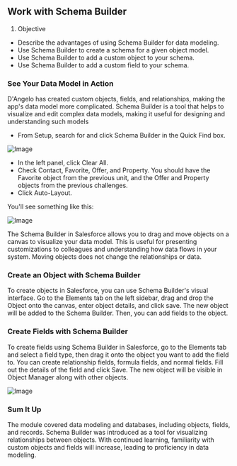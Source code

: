 ## Work with Schema Builder

1. Objective

  - Describe the advantages of using Schema Builder for data modeling.
  - Use Schema Builder to create a schema for a given object model.
  - Use Schema Builder to add a custom object to your schema.
  - Use Schema Builder to add a custom field to your schema.

### See Your Data Model in Action

D'Angelo has created custom objects, fields, and relationships, making the app's data model more complicated. Schema Builder is a tool that helps to visualize and edit complex data models, making it useful for designing and understanding such models

 - From Setup, search for and click Schema Builder in the Quick Find box. 

![Image](https://res.cloudinary.com/hy4kyit2a/f_auto,fl_lossy,q_70/learn/modules/data_modeling/schema_builder/images/c717913268e0d4404b13777442f9e3b7_data-modeling-view-quick-find.png)

 - In the left panel, click Clear All.
 -  Check Contact, Favorite, Offer, and Property. You should have the Favorite object from the previous unit, and the Offer and Property objects from the previous challenges.
 - Click Auto-Layout.

You'll see something like this:

![Image](https://res.cloudinary.com/hy4kyit2a/f_auto,fl_lossy,q_70/learn/modules/data_modeling/schema_builder/images/eb1a1069fd6a29204a31dc7594295402_data-modeling-schema-ui.png)

The Schema Builder in Salesforce allows you to drag and move objects on a canvas to visualize your data model. This is useful for presenting customizations to colleagues and understanding how data flows in your system. Moving objects does not change the relationships or data.

### Create an Object with Schema Builder

To create objects in Salesforce, you can use Schema Builder's visual interface. Go to the Elements tab on the left sidebar, drag and drop the Object onto the canvas, enter object details, and click save. The new object will be added to the Schema Builder. Then, you can add fields to the object.

### Create Fields with Schema Builder

To create fields using Schema Builder in Salesforce, go to the Elements tab and select a field type, then drag it onto the object you want to add the field to. You can create relationship fields, formula fields, and normal fields. Fill out the details of the field and click Save. The new object will be visible in Object Manager along with other objects.

![Image](https://res.cloudinary.com/hy4kyit2a/f_auto,fl_lossy,q_70/learn/modules/data_modeling/schema_builder/images/1b6735e5fc2dbf913bbc29ac822a7b09_data-modeling-schema-create.png)

### Sum It Up

The module covered data modeling and databases, including objects, fields, and records. Schema Builder was introduced as a tool for visualizing relationships between objects. With continued learning, familiarity with custom objects and fields will increase, leading to proficiency in data modeling.